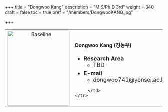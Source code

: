 +++
title = "Dongwoo Kang"
description = "M.S/Ph.D 3rd"
weight = 340
draft = false
toc = true
bref = "/members/DongwooKANG.jpg"

+++

<table>
    <tr>
       <td width="280" align="center" valign="top">
          <img alt="Baseline" width="200px" height="240" src="/members/DongwooKANG.jpg">
       </td>
       <td>
            <h4>Dongwoo Kang (강동우)</h4>
            <ul class="member_info">
                <li style="font-size: 18px"><b>Research Area</b>
                    <ul class="interest">
                        <li style="margin-bottom: 5px">TBD</li>
                    </ul>
                </li>
                <li style="font-size: 18px"><b>E-mail</b>
                    <ul>
                        <li style="margin-bottom: 5px">dongwoo741@yonsei.ac.kr</li>
                    </ul>
                </li>
            </ul>


         </td>
    </tr>
</table>